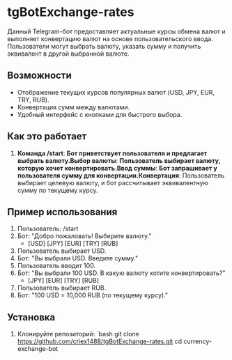 # tgBotExchange-rates

Данный Telegram-бот предоставляет актуальные курсы обмена валют и выполняет конвертацию валют на основе пользовательского ввода. Пользователи могут выбрать валюту, указать сумму и получить эквивалент в другой выбранной валюте.

## Возможности

- Отображение текущих курсов популярных валют (USD, JPY, EUR, TRY, RUB).
- Конвертация сумм между валютами.
- Удобный интерфейс с кнопками для быстрого выбора.

## Как это работает

1. **Команда /start**: **Бот приветствует пользователя и предлагает выбрать валюту.Выбор валюты**: **Пользователь выбирает валюту, которую хочет конвертировать.Ввод суммы**: **Бот запрашивает у пользователя сумму для конвертации.Конвертация**: Пользователь выбирает целевую валюту, и бот рассчитывает эквивалентную сумму по текущему курсу.

## Пример использования

1. Пользователь: /start
2. Бот: "Добро пожаловать! Выберите валюту."
   - [USD] [JPY] [EUR] [TRY] [RUB]
3. Пользователь выбирает USD.
4. Бот: "Вы выбрали USD. Введите сумму."
5. Пользователь вводит 100.
6. Бот: "Вы выбрали 100 USD. В какую валюту хотите конвертировать?"
   - [JPY] [EUR] [TRY] [RUB]
7. Пользователь выбирает RUB.
8. Бот: "100 USD = 10,000 RUB (по текущему курсу)."

## Установка

1. Клонируйте репозиторий:
   `bash
   git clone https://github.com/criex1488/tgBotExchange-rates.git
   cd currency-exchange-bot
